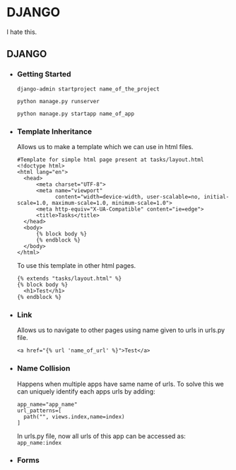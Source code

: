 # DJANGO

I hate this.

## DJANGO
- ### Getting Started
    ```django-admin startproject name_of_the_project```
    
    ```python manage.py runserver```    

    ```python manage.py startapp name_of_app```

- ### Template Inheritance
  Allows us to make a template which we can use in html files.
  ```
  #Template for simple html page present at tasks/layout.html
  <!doctype html>
  <html lang="en">
    <head>
        <meta charset="UTF-8">
        <meta name="viewport"
              content="width=device-width, user-scalable=no, initial-scale=1.0, maximum-scale=1.0, minimum-scale=1.0">
        <meta http-equiv="X-UA-Compatible" content="ie=edge">
        <title>Tasks</title>
    </head>
    <body>
        {% block body %}
        {% endblock %}
    </body>
  </html>
  ```
    
  To use this template in other html pages.
  ```
  {% extends "tasks/layout.html" %}
  {% block body %}
    <h1>Test</h1>
  {% endblock %}
  ```
    
- ### Link
  Allows us to navigate to other pages using name given to urls in urls.py file.
  ```
  <a href="{% url 'name_of_url' %}">Test</a>
  ```
- ### Name Collision
  Happens when multiple apps have same name of urls.
  To solve this we can uniquely identify each apps urls by adding:
  ```
  app_name="app_name"
  url_patterns=[
    path("", views.index,name=index)
  ]
  ```
  In urls.py file, now all urls of this app can be accessed as:
  ```app_name:index```
- ### Forms
  